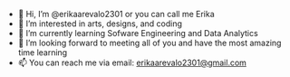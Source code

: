 - 👋 Hi, I’m @erikaarevalo2301 or you can call me Erika 
- 👀 I’m interested in arts, designs, and coding
- 🌱 I’m currently learning Sofware Engineering and Data Analytics
- 💞️ I’m looking forward to meeting all of you and have the most amazing time learning
- 📫 You can reach me via email: erikaarevalo2301@gmail.com

<!---
erikaarevalo2301/erikaarevalo2301 is a ✨ special ✨ repository because its `README.md` (this file) appears on your GitHub profile.
You can click the Preview link to take a look at your changes.
--->
